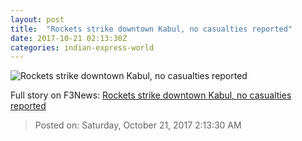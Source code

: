 ```yaml
---
layout: post
title:  "Rockets strike downtown Kabul, no casualties reported"
date: 2017-10-21 02:13:30Z
categories: indian-express-world
---
```


![Rockets strike downtown Kabul, no casualties reported](http://images.indianexpress.com/2017/08/afghanistan-7592.jpg?w=759)




Full story on F3News: [Rockets strike downtown Kabul, no casualties reported](http://www.f3nws.com/n/ZaWjUJ)

> Posted on: Saturday, October 21, 2017 2:13:30 AM
